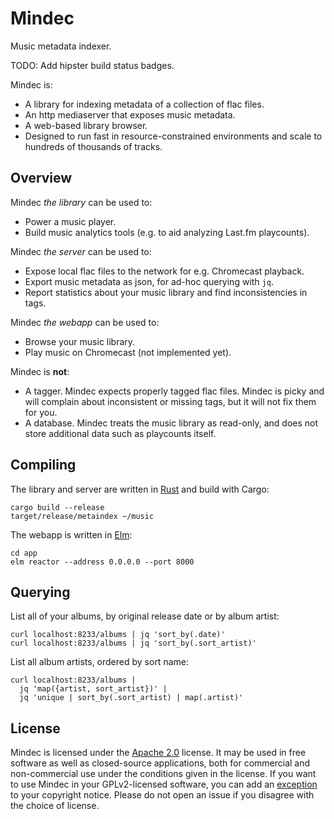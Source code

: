 # Mindec

Music metadata indexer.

TODO: Add hipster build status badges.

Mindec is:

 * A library for indexing metadata of a collection of flac files.
 * An http mediaserver that exposes music metadata.
 * A web-based library browser.
 * Designed to run fast in resource-constrained environments
   and scale to hundreds of thousands of tracks.

## Overview

Mindec *the library* can be used to:

 * Power a music player.
 * Build music analytics tools (e.g. to aid analyzing Last.fm playcounts).

Mindec *the server* can be used to:

 * Expose local flac files to the network for e.g. Chromecast playback.
 * Export music metadata as json, for ad-hoc querying with `jq`.
 * Report statistics about your music library and find inconsistencies in tags.

Mindec *the webapp* can be used to:

 * Browse your music library.
 * Play music on Chromecast (not implemented yet).

Mindec is **not**:

 * A tagger. Mindec expects properly tagged flac files. Mindec is picky and
   will complain about inconsistent or missing tags, but it will not fix them
   for you.
 * A database. Mindec treats the music library as read-only, and does not store
   additional data such as playcounts itself.

## Compiling

The library and server are written in [Rust][rust] and build with Cargo:

    cargo build --release
    target/release/metaindex ~/music

The webapp is written in [Elm][elm]:

    cd app
    elm reactor --address 0.0.0.0 --port 8000

## Querying

List all of your albums, by original release date or by album artist:

    curl localhost:8233/albums | jq 'sort_by(.date)'
    curl localhost:8233/albums | jq 'sort_by(.sort_artist)'

List all album artists, ordered by sort name:

    curl localhost:8233/albums |
      jq 'map({artist, sort_artist})' |
      jq 'unique | sort_by(.sort_artist) | map(.artist)'

## License

Mindec is licensed under the [Apache 2.0][apache2] license. It may be used in
free software as well as closed-source applications, both for commercial and
non-commercial use under the conditions given in the license. If you want to
use Mindec in your GPLv2-licensed software, you can add an [exception][except]
to your copyright notice. Please do not open an issue if you disagree with the
choice of license.

[rust]:    https://rust-lang.org
[elm]:     http://elm-lang.org
[apache2]: https://www.apache.org/licenses/LICENSE-2.0
[except]:  https://www.gnu.org/licenses/gpl-faq.html#GPLIncompatibleLibs
